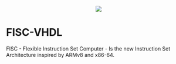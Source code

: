 <p align="center"><a href="http://www.archfisc.com/"><img src="http://www.archfisc.com/assets/fisc_logo_vhdl_resized.jpg"></a></p>

# FISC-VHDL  
FISC - Flexible Instruction Set Computer - Is the new Instruction Set Architecture inspired by ARMv8 and x86-64.

